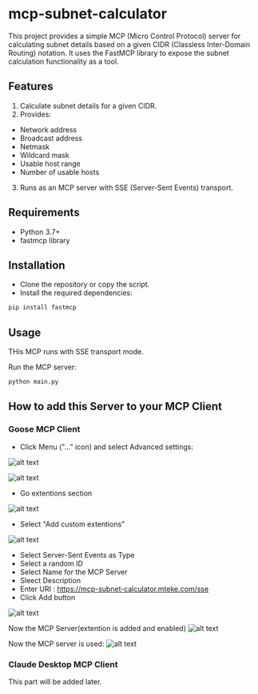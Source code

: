 # mcp-subnet-calculator

This project provides a simple MCP (Micro Control Protocol) server for calculating subnet details based on a given CIDR (Classless Inter-Domain Routing) notation. It uses the FastMCP library to expose the subnet calculation functionality as a tool.

## Features
1. Calculate subnet details for a given CIDR.
2. Provides:
- Network address
- Broadcast address
- Netmask
- Wildcard mask
- Usable host range
- Number of usable hosts
3. Runs as an MCP server with SSE (Server-Sent Events) transport.

## Requirements
- Python 3.7+
- fastmcp library

## Installation
- Clone the repository or copy the script.
- Install the required dependencies:
```sh
pip install fastmcp
```

## Usage
THis MCP runs with SSE transport mode.

Run the MCP server:
```sh
python main.py
```

## How to add this Server to your MCP Client

### Goose MCP Client
- Click Menu ("..." icon) and select Advanced settings:

![alt text](images/image.png)

![alt text](images/image-1.png)

- Go extentions section

![alt text](images/image-2.png)

- Select "Add custom extentions"

![alt text](images/image-3.png)

- Select Server-Sent Events as Type
- Select a random ID
- Select Name for the MCP Server
- Sleect Description
- Enter URI : https://mcp-subnet-calculator.mteke.com/sse
- Click Add button

![alt text](images/image-5.png)

Now the MCP Server(extention is added and enabled)
![alt text](images/image-6.png)

Now the MCP server is used:
![alt text](images/image-7.png)

### Claude Desktop MCP Client
This part will be added later.